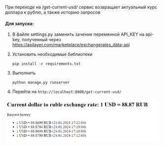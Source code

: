 При переходе на /get-current-usd/ сервис возвращает
актуальный курс доллара к рублю, а также историю запросов

#### Для запуска:
1. В файле settings.py заменить зачение переменной API_KEY 
на api-key, полученный через https://apilayer.com/marketplace/exchangerates_data-api

2. Установить необходимые библиотеки
    ```
    pip install -r requirements.txt
    ```

3. Выполнить
    ```
    python manage.py runserver
    ```
4. Перейти на `http://localhost:8000/get-current-usd/`

![img.png](img.png)